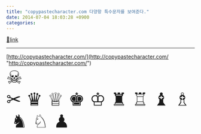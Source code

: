 ```yaml
---
title: "copypastecharacter.com 다양항 특수문자를 보여준다."
date: 2014-07-04 18:03:28 +0900
categories: 
---
```

[🔗link](http://www.mins01.com/mh/tech/read/890)
***


[http://copypastecharacter.com/](http://copypastecharacter.com/ "http://copypastecharacter.com/")  
<font size="7">☠✂ ♛ ♕ ♚ ♔ ♜ ♖ ♝ ♗ ♞ ♘ ♟</font>
